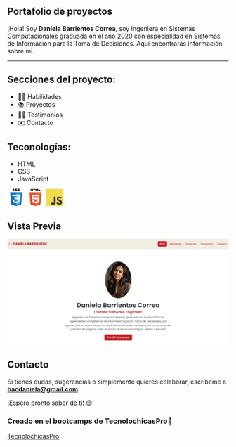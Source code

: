 ## Portafolio de proyectos

¡Hola! Soy **Daniela Barrientos Correa**, soy Ingeniera en Sistemas Computacionales graduada en el año 2020 con especialidad en Sistemas de Información para la Toma de Decisiones. Aquí encontrarás información sobre mi.

___

## Secciones del proyecto:

- 💪🏼 Habilidades 
- 📚 Proyectos
- 🙋🏻 Testimonios
- ✉️ Contacto 

## Teconologías:
- HTML
- CSS
- JavaScript

<a href="https://www.w3schools.com/css/" target="_blank"> <img src="https://raw.githubusercontent.com/devicons/devicon/master/icons/css3/css3-original-wordmark.svg" alt="css3" width="40" height="40"/> </a>
<a href="https://www.w3.org/html/" target="_blank"> <img src="https://raw.githubusercontent.com/devicons/devicon/master/icons/html5/html5-original-wordmark.svg" alt="html5" width="40" height="40"/> </a>
<a href="https://developer.mozilla.org/en-US/docs/Web/JavaScript" target="_blank"> <img src="https://raw.githubusercontent.com/devicons/devicon/master/icons/javascript/javascript-original.svg" alt="javascript" width="40" height="40"/> </a>

## Vista Previa
![Proyecto](assets/Portafolio.png)

## Contacto

Si tienes dudas, sugerencias o simplemente quieres colaborar, escríbeme a [**bacdaniela@gmail.com**](mailto:bacdaniela@gmail.com)

¡Espero pronto saber de ti! 😊

### Creado en el bootcamps de TecnolochicasPro💜

[TecnolochicasPro](https://tecnolochicas.mx/)




